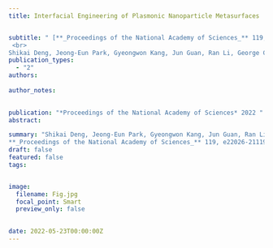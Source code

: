 ```yaml
---
title: Interfacial Engineering of Plasmonic Nanoparticle Metasurfaces


subtitle: " [**_Proceedings of the National Academy of Sciences_** 119, e22026-21119 (2022)
 <br> 
Shikai Deng, Jeong-Eun Park, Gyeongwon Kang, Jun Guan, Ran Li, George C Schatz, Teri W Odom* ](https://www.pnas.org/doi/abs/10.1073/pnas.2202621119)"
publication_types:
  - "2"
authors: 
  
author_notes:
  

publication: "*Proceedings of the National Academy of Sciences* 2022 "
abstract: 

summary: "Shikai Deng, Jeong-Eun Park, Gyeongwon Kang, Jun Guan, Ran Li, George C Schatz, Teri W Odom*  <br>
**_Proceedings of the National Academy of Sciences_** 119, e22026-21119 (2022). [[Link]](https://www.pnas.org/doi/abs/10.1073/pnas.2202621119)"
draft: false
featured: false
tags:


image:
  filename: Fig.jpg
  focal_point: Smart
  preview_only: false

 
date: 2022-05-23T00:00:00Z
---
```







